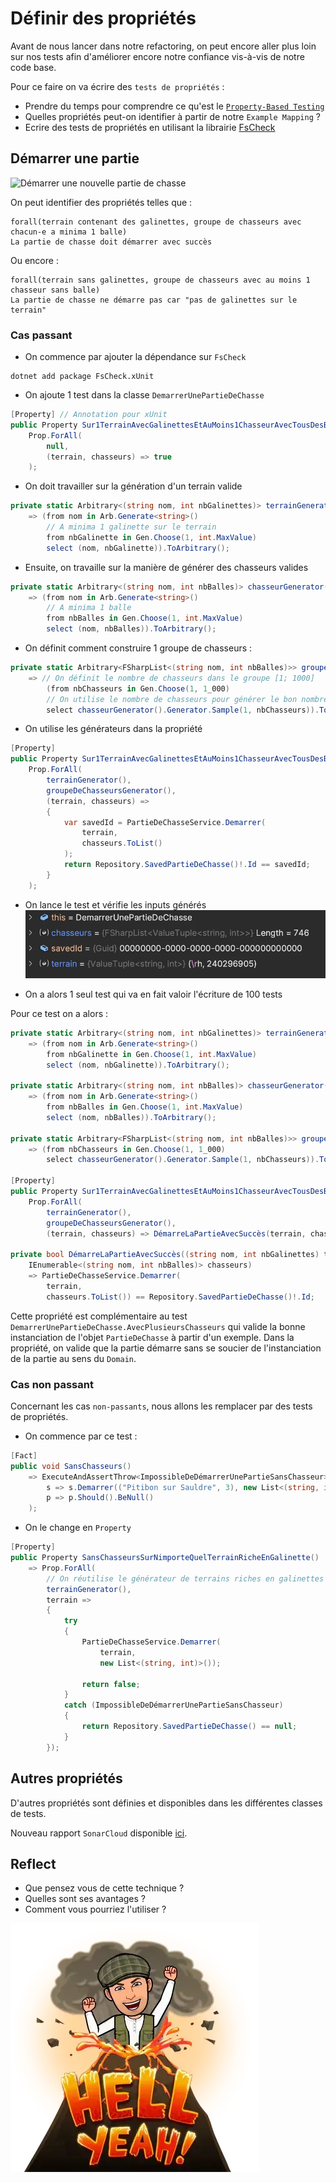 # Définir des propriétés
Avant de nous lancer dans notre refactoring, on peut encore aller plus loin sur nos tests afin d'améliorer encore notre confiance vis-à-vis de notre code base.

Pour ce faire on va écrire des `tests de propriétés` :
- Prendre du temps pour comprendre ce qu'est le [`Property-Based Testing`](https://xtrem-tdd.netlify.app/Flavours/pbt)
- Quelles propriétés peut-on identifier à partir de notre `Example Mapping` ?
- Ecrire des tests de propriétés en utilisant la librairie [FsCheck](https://fscheck.github.io/FsCheck/Properties.html)

## Démarrer une partie
![Démarrer une nouvelle partie de chasse](img/06.properties/démarrer-une-partie.webp)

On peut identifier des propriétés telles que :
```text
forall(terrain contenant des galinettes, groupe de chasseurs avec chacun-e a minima 1 balle)
La partie de chasse doit démarrer avec succès
```

Ou encore :
```text
forall(terrain sans galinettes, groupe de chasseurs avec au moins 1 chasseur sans balle)
La partie de chasse ne démarre pas car "pas de galinettes sur le terrain"
```

### Cas passant
- On commence par ajouter la dépendance sur `FsCheck`
```shell
dotnet add package FsCheck.xUnit
```

- On ajoute 1 test dans la classe `DemarrerUnePartieDeChasse`

```csharp
[Property] // Annotation pour xUnit
public Property Sur1TerrainAvecGalinettesEtAuMoins1ChasseurAvecTousDesBalles() =>
    Prop.ForAll(
        null,
        (terrain, chasseurs) => true
    );
```

- On doit travailler sur la génération d'un terrain valide

```csharp
private static Arbitrary<(string nom, int nbGalinettes)> terrainGenerator()
    => (from nom in Arb.Generate<string>()
        // A minima 1 galinette sur le terrain
        from nbGalinette in Gen.Choose(1, int.MaxValue)
        select (nom, nbGalinette)).ToArbitrary();
```

- Ensuite, on travaille sur la manière de générer des chasseurs valides

```csharp
private static Arbitrary<(string nom, int nbBalles)> chasseurGenerator()
    => (from nom in Arb.Generate<string>()
        // A minima 1 balle
        from nbBalles in Gen.Choose(1, int.MaxValue)
        select (nom, nbBalles)).ToArbitrary();
```

- On définit comment construire 1 groupe de chasseurs :

```csharp
private static Arbitrary<FSharpList<(string nom, int nbBalles)>> groupeDeChasseursGenerator()
    => // On définit le nombre de chasseurs dans le groupe [1; 1000]
        (from nbChasseurs in Gen.Choose(1, 1_000)
        // On utilise le nombre de chasseurs pour générer le bon nombre de chasseurs
        select chasseurGenerator().Generator.Sample(1, nbChasseurs)).ToArbitrary();
```

- On utilise les générateurs dans la propriété
```csharp
[Property]
public Property Sur1TerrainAvecGalinettesEtAuMoins1ChasseurAvecTousDesBalles() =>
    Prop.ForAll(
        terrainGenerator(),
        groupeDeChasseursGenerator(),
        (terrain, chasseurs) =>
        {
            var savedId = PartieDeChasseService.Demarrer(
                terrain,
                chasseurs.ToList()
            );
            return Repository.SavedPartieDeChasse()!.Id == savedId;
        }
    );
```

- On lance le test et vérifie les inputs générés
![Input generation](img/06.properties/inputs.webp)

- On a alors 1 seul test qui va en fait valoir l'écriture de 100 tests

Pour ce test on a alors :
```csharp
private static Arbitrary<(string nom, int nbGalinettes)> terrainGenerator()
    => (from nom in Arb.Generate<string>()
        from nbGalinette in Gen.Choose(1, int.MaxValue)
        select (nom, nbGalinette)).ToArbitrary();

private static Arbitrary<(string nom, int nbBalles)> chasseurGenerator()
    => (from nom in Arb.Generate<string>()
        from nbBalles in Gen.Choose(1, int.MaxValue)
        select (nom, nbBalles)).ToArbitrary();

private static Arbitrary<FSharpList<(string nom, int nbBalles)>> groupeDeChasseursGenerator()
    => (from nbChasseurs in Gen.Choose(1, 1_000)
        select chasseurGenerator().Generator.Sample(1, nbChasseurs)).ToArbitrary();

[Property]
public Property Sur1TerrainAvecGalinettesEtAuMoins1ChasseurAvecTousDesBalles() =>
    Prop.ForAll(
        terrainGenerator(),
        groupeDeChasseursGenerator(),
        (terrain, chasseurs) => DémarreLaPartieAvecSuccès(terrain, chasseurs));

private bool DémarreLaPartieAvecSuccès((string nom, int nbGalinettes) terrain,
    IEnumerable<(string nom, int nbBalles)> chasseurs)
    => PartieDeChasseService.Demarrer(
        terrain,
        chasseurs.ToList()) == Repository.SavedPartieDeChasse()!.Id;
```

Cette propriété est complémentaire au test `DemarrerUnePartieDeChasse.AvecPlusieursChasseurs` qui valide la bonne instanciation de l'objet `PartieDeChasse` à partir d'un exemple.
Dans la propriété, on valide que la partie démarre sans se soucier de l'instanciation de la partie au sens du `Domain`.

### Cas non passant
Concernant les cas `non-passants`, nous allons les remplacer par des tests de propriétés.

- On commence par ce test :
```csharp
[Fact]
public void SansChasseurs()
    => ExecuteAndAssertThrow<ImpossibleDeDémarrerUnePartieSansChasseur>(
        s => s.Demarrer(("Pitibon sur Sauldre", 3), new List<(string, int)>()),
        p => p.Should().BeNull()
    );
```

- On le change en `Property`

```csharp
[Property]
public Property SansChasseursSurNimporteQuelTerrainRicheEnGalinette()
    => Prop.ForAll(
        // On réutilise le générateur de terrains riches en galinettes
        terrainGenerator(),
        terrain =>
        {
            try
            {
                PartieDeChasseService.Demarrer(
                    terrain,
                    new List<(string, int)>());

                return false;
            }
            catch (ImpossibleDeDémarrerUnePartieSansChasseur)
            {
                return Repository.SavedPartieDeChasse() == null;
            }
        });
```

## Autres propriétés
D'autres propriétés sont définies et disponibles dans les différentes classes de tests.

Nouveau rapport `SonarCloud` disponible [ici](https://sonarcloud.io/summary/overall?id=ythirion_refactoring-du-bouchonnois&branch=steps%2F06-properties).

## Reflect
- Que pensez vous de cette technique ?
- Quelles sont ses avantages ?
- Comment vous pourriez l'utiliser ?

![Properties](img/06.properties/properties.webp)